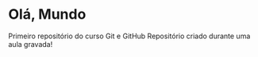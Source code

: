 # Olá, Mundo
 Primeiro repositório do curso Git e GitHub
 Repositório criado durante uma aula gravada!